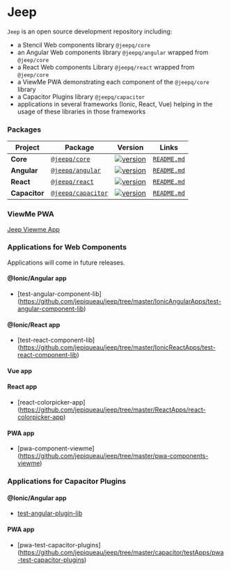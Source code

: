 # Jeep

`Jeep` is an open source development repository including:

 - a Stencil Web components library ```@jeepq/core```
 - an Angular Web components library ```@jeepq/angular``` wrapped from ```@jeep/core```
 - a React Web components Library ```@jeepq/react``` wrapped from ```@jeep/core```
 - a ViewMe PWA demonstrating each component of the ```@jeepq/core``` library
 - a Capacitor Plugins library ```@jeepq/capacitor```
 - applications in several frameworks (Ionic, React, Vue) helping in the usage of these libraries in those frameworks



### Packages

| Project | Package | Version | Links |
| ------- | ------- | ------- |:-----:|
| **Core** | [`@jeepq/core`](https://www.npmjs.com/package/@jeepq/core) | [![version](https://img.shields.io/npm/v/@jeepq/core/latest.svg)](https://www.npmjs.com/package/@jeepq/core) | [`README.md`](core/README.md)
| **Angular** | [`@jeepq/angular`](https://www.npmjs.com/package/@jeepq/angular) | [![version](https://img.shields.io/npm/v/@jeepq/angular/latest.svg)](https://www.npmjs.com/package/@jeepq/angular) | [`README.md`](packages/angular/README.md)
| **React** | [`@jeepq/react`](https://www.npmjs.com/package/@jeepq/react) | [![version](https://img.shields.io/npm/v/@jeepq/react/latest.svg)](https://www.npmjs.com/package/@jeepq/react) | [`README.md`](packages/react/README.md)
| **Capacitor** | [`@jeepq/capacitor`](https://www.npmjs.com/package/@jeepq/capacitor) | [![version](https://img.shields.io/npm/v/@jeepq/capacitor/latest.svg)](https://www.npmjs.com/package/@jeepq/capacitor) | [`README.md`](capacitor/plugins-library/README.md)



### ViewMe PWA

[Jeep Viewme App](https://jeep-viewme-app.firebaseapp.com)

### Applications for Web Components

Applications will come in future releases.

#### @Ionic/Angular app
 - [test-angular-component-lib] (https://github.com/jepiqueau/jeep/tree/master/IonicAngularApps/test-angular-component-lib)


#### @Ionic/React app

 - [test-react-component-lib] (https://github.com/jepiqueau/jeep/tree/master/IonicReactApps/test-react-component-lib)

#### Vue app

#### React app

 - [react-colorpicker-app] (https://github.com/jepiqueau/jeep/tree/master/ReactApps/react-colorpicker-app)

#### PWA app

 - [pwa-component-viewme] (https://github.com/jepiqueau/jeep/tree/master/pwa-components-viewme)


### Applications for Capacitor Plugins

#### @Ionic/Angular app

 - [test-angular-plugin-lib](https://github.com/jepiqueau/jeep/blob/master/IonicAngularApps/test-angular-plugin-lib)

#### PWA app
 - [pwa-test-capacitor-plugins] (https://github.com/jepiqueau/jeep/tree/master/capacitor/testApps/pwa-test-capacitor-plugins)

